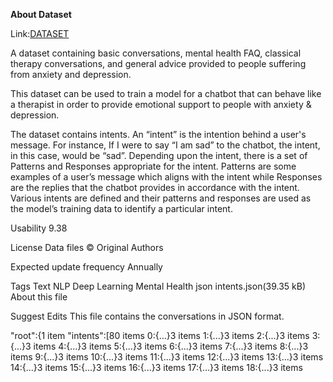 **About Dataset**

Link:[DATASET](https://www.kaggle.com/datasets/elvis23/mental-health-conversational-data)


A dataset containing basic conversations, mental health FAQ, classical therapy conversations, and general advice provided to people suffering from anxiety and depression.

This dataset can be used to train a model for a chatbot that can behave like a therapist in order to provide emotional support to people with anxiety & depression.

The dataset contains intents. An “intent” is the intention behind a user's message. For instance, If I were to say “I am sad” to the chatbot, the intent, in this case, would be “sad”. Depending upon the intent, there is a set of Patterns and Responses appropriate for the intent. Patterns are some examples of a user’s message which aligns with the intent while Responses are the replies that the chatbot provides in accordance with the intent. Various intents are defined and their patterns and responses are used as the model’s training data to identify a particular intent.

Usability
9.38

License
Data files © Original Authors


Expected update frequency
Annually

Tags
Text
NLP
Deep Learning
Mental Health
json
intents.json(39.35 kB)
About this file

Suggest Edits
This file contains the conversations in JSON format.

"root":{1 item
"intents":[80 items
0:{...}3 items
1:{...}3 items
2:{...}3 items
3:{...}3 items
4:{...}3 items
5:{...}3 items
6:{...}3 items
7:{...}3 items
8:{...}3 items
9:{...}3 items
10:{...}3 items
11:{...}3 items
12:{...}3 items
13:{...}3 items
14:{...}3 items
15:{...}3 items
16:{...}3 items
17:{...}3 items
18:{...}3 items







